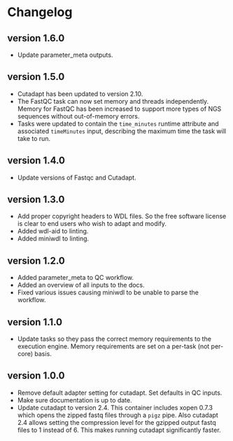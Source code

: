 Changelog
==========

<!--
Newest changes should be on top.

This document is user facing. Please word the changes in such a way
that users understand how the changes affect the new version.
-->

version 1.6.0
---------------------
+ Update parameter_meta outputs.

version 1.5.0
---------------------
+ Cutadapt has been updated to version 2.10.
+ The FastQC task can now set memory and threads independently. Memory for
  FastQC has been increased to support more types of NGS sequences without
  out-of-memory errors.
+ Tasks were updated to contain the `time_minutes` runtime attribute and
  associated `timeMinutes` input, describing the maximum time the task will
  take to run.

version 1.4.0
-----------------
+ Update versions of Fastqc and Cutadapt.

version 1.3.0
-----------------
+ Add proper copyright headers to WDL files. So the free software license
  is clear to end users who wish to adapt and modify.
+ Added wdl-aid to linting.
+ Added miniwdl to linting.

version 1.2.0
-----------------
+ Added parameter_meta to QC workflow.
+ Added an overview of all inputs to the docs.
+ Fixed various issues causing miniwdl to be unable to parse the workflow.

version 1.1.0
---------------------------
+ Update tasks so they pass the correct memory requirements to the
  execution engine. Memory requirements are set on a per-task (not
  per-core) basis.

version 1.0.0
---------------------------
+ Remove default adapter setting for cutadapt. Set defaults in QC inputs.
+ Make sure documentation is up to date.
+ Update cutadapt to version 2.4. This container includes xopen 0.7.3 which
  opens the zipped fastq files through a `pigz` pipe. Also cutadapt 2.4 allows
  setting the compression level for the gzipped output fastq files to 1
  instead of 6. This makes running cutadapt significantly faster.
